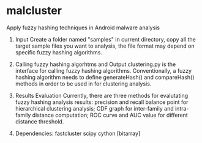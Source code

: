 malcluster
==========

Apply fuzzy hashing techniques in Android malware analysis

1) Input
   Create a folder named "samples" in current directory, copy all the target sample files you want to analysis, the file format may depend on specific fuzzy hashing algorithms.

2) Calling fuzzy hashing algorhtms and Output
   clustering.py is the interface for calling fuzzy hashing algorithms. Conventionally, a fuzzy hashing algorithm needs to define generateHash() and compareHash() methods in order to be used in for clustering analysis. 

3) Results Evaluation
   Currently, there are three methods for evalutating fuzzy hashing analysis results: precision and recall balance point for hierarchical clustering analysis; CDF graph for inter-family and intra-family distance computation; ROC curve and AUC value for different distance threshold.

4) Dependencies:
   fastcluster
   scipy
   cython
   [bitarray]
